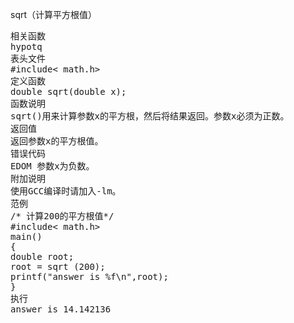 sqrt（计算平方根值）
<pre>相关函数
hypotq
表头文件
#include< math.h>
定义函数
double sqrt(double x);
函数说明
sqrt()用来计算参数x的平方根，然后将结果返回。参数x必须为正数。
返回值
返回参数x的平方根值。
错误代码
EDOM 参数x为负数。
附加说明
使用GCC编译时请加入-lm。
范例
/* 计算200的平方根值*/
#include< math.h>
main()
{
double root;
root = sqrt (200);
printf("answer is %f\n",root);
}
执行
answer is 14.142136</pre>